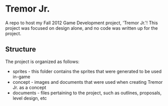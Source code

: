 # Tremor Jr.
A repo to host my Fall 2012 Game Development project, 'Tremor Jr.'! This project was focused on design alone, and no code was written up for the project.

## Structure

The project is organized as follows:

* sprites - this folder contains the sprites that were generated to be used in-game
* concept - images and documents that were used when creating Tremor Jr. as a concept
* documents - files pertaining to the project, such as outlines, proposals, level design, etc
